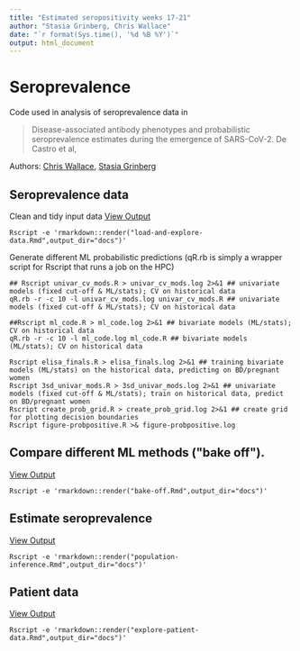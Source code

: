 ```yaml
---
title: "Estimated seropositivity weeks 17-21"
author: "Stasia Grinberg, Chris Wallace"
date: "`r format(Sys.time(), '%d %B %Y')`"
output: html_document
---
```


# Seroprevalence

Code used in analysis of seroprevalence data in
> Disease-associated antibody phenotypes and probabilistic seroprevalence estimates during the emergence of SARS-CoV-2. De Castro et al,

Authors: [Chris Wallace](https://github.com/chr1swallace), [Stasia Grinberg](https://github.com/stas-g)

## Seroprevalence data

Clean and tidy input data
[View Output](https://chr1swallace.github.io/elisa-learner-paper/load-and-explore-data.html)
```{sh}
Rscript -e 'rmarkdown::render("load-and-explore-data.Rmd",output_dir="docs")'
```

Generate different ML probabilistic predictions (qR.rb is simply a wrapper script for Rscript that runs a job on the HPC)
```{sh}
## Rscript univar_cv_mods.R > univar_cv_mods.log 2>&1 ## univariate models (fixed cut-off & ML/stats); CV on historical data
qR.rb -r -c 10 -l univar_cv_mods.log univar_cv_mods.R ## univariate models (fixed cut-off & ML/stats); CV on historical data

##Rscript ml_code.R > ml_code.log 2>&1 ## bivariate models (ML/stats); CV on historical data
qR.rb -r -c 10 -l ml_code.log ml_code.R ## bivariate models (ML/stats); CV on historical data

Rscript elisa_finals.R > elisa_finals.log 2>&1 ## training bivariate models (ML/stats) on the historical data, predicting on BD/pregnant women
Rscript 3sd_univar_mods.R > 3sd_univar_mods.log 2>&1 ## univariate models (fixed cut-off & ML/stats); train on historical data, predict on BD/pregnant women
Rscript create_prob_grid.R > create_prob_grid.log 2>&1 ## create grid for plotting decision boundaries
Rscript figure-probpositive.R >& figure-probpositive.log
```

## Compare different ML methods ("bake off"). 
[View Output](https://chr1swallace.github.io/elisa-learner-paper/bake-off.html)
```{sh}
Rscript -e 'rmarkdown::render("bake-off.Rmd",output_dir="docs")'
```

## Estimate seroprevalence
[View Output](https://chr1swallace.github.io/elisa-learner-paper/population-inference.html)
```{sh}
Rscript -e 'rmarkdown::render("population-inference.Rmd",output_dir="docs")'
```


## Patient data
[View Output](https://chr1swallace.github.io/elisa-learner-paper/explore-patient-data.html)
```{sh}
Rscript -e 'rmarkdown::render("explore-patient-data.Rmd",output_dir="docs")'
```


